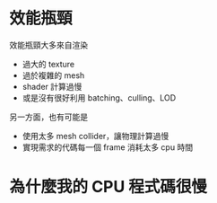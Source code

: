 # 效能瓶頸
效能瓶頸大多來自渲染
- 過大的 texture
- 過於複雜的 mesh
- shader 計算過慢
- 或是沒有很好利用 batching、culling、LOD

另一方面，也有可能是
- 使用太多 mesh collider，讓物理計算過慢
- 實現需求的代碼每一個 frame 消耗太多 cpu 時間

# 為什麼我的 CPU 程式碼很慢
